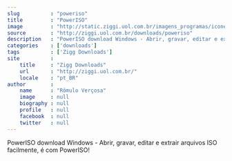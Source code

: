 ```yaml
---
slug          : "poweriso"
title         : "PowerISO"
image         : "http://static.ziggi.uol.com.br/imagens_programas/icone_36594.gif"
source        : "http://ziggi.uol.com.br/downloads/poweriso"
description   : "PowerISO download Windows - Abrir, gravar, editar e extrair arquivos ISO facilmente, é com PowerISO!"
categories    : ['downloads']
tags          : ['Zigg Downloads']
site          :
    title     : "Zigg Downloads"
    url       : "http://ziggi.uol.com.br/"
    locale    : "pt_BR"
author        :
    name      : "Rômulo Verçosa"
    image     : null
    biography : null
    profile   : null
    facebook  : null
    twitter   : null
---
```


PowerISO download Windows - Abrir, gravar, editar e extrair arquivos ISO facilmente, é com PowerISO!
